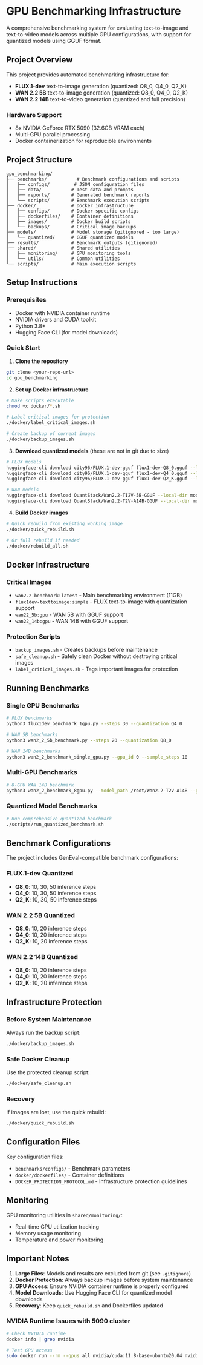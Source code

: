 
# GPU Benchmarking Infrastructure

A comprehensive benchmarking system for evaluating text-to-image and text-to-video models across multiple GPU configurations, with support for quantized models using GGUF format.

## Project Overview

This project provides automated benchmarking infrastructure for:
- **FLUX.1-dev** text-to-image generation (quantized: Q8_0, Q4_0, Q2_K)
- **WAN 2.2 5B** text-to-image generation (quantized: Q8_0, Q4_0, Q2_K) 
- **WAN 2.2 14B** text-to-video generation (quantized and full precision)

### Hardware Support
- 8x NVIDIA GeForce RTX 5090 (32.6GB VRAM each)
- Multi-GPU parallel processing
- Docker containerization for reproducible environments

## Project Structure

```
gpu_benchmarking/
├── benchmarks/           # Benchmark configurations and scripts
│   ├── configs/         # JSON configuration files
│   ├── data/           # Test data and prompts
│   ├── reports/        # Generated benchmark reports  
│   └── scripts/        # Benchmark execution scripts
├── docker/             # Docker infrastructure
│   ├── configs/        # Docker-specific configs
│   ├── dockerfiles/    # Container definitions
│   ├── images/         # Docker build scripts
│   └── backups/        # Critical image backups
├── models/             # Model storage (gitignored - too large)
│   └── quantized/      # GGUF quantized models
├── results/            # Benchmark outputs (gitignored)
├── shared/             # Shared utilities
│   ├── monitoring/     # GPU monitoring tools
│   └── utils/          # Common utilities
└── scripts/            # Main execution scripts
```

## Setup Instructions

### Prerequisites
- Docker with NVIDIA container runtime
- NVIDIA drivers and CUDA toolkit
- Python 3.8+
- Hugging Face CLI (for model downloads)

### Quick Start

1. **Clone the repository**
```bash
git clone <your-repo-url>
cd gpu_benchmarking
```

2. **Set up Docker infrastructure**
```bash
# Make scripts executable
chmod +x docker/*.sh

# Label critical images for protection
./docker/label_critical_images.sh

# Create backup of current images
./docker/backup_images.sh
```

3. **Download quantized models** (these are not in git due to size)
```bash
# FLUX models
huggingface-cli download city96/FLUX.1-dev-gguf flux1-dev-Q8_0.gguf --local-dir models/quantized/flux.1-dev-gguf/Q8_0/
huggingface-cli download city96/FLUX.1-dev-gguf flux1-dev-Q4_0.gguf --local-dir models/quantized/flux.1-dev-gguf/Q4_0/
huggingface-cli download city96/FLUX.1-dev-gguf flux1-dev-Q2_K.gguf --local-dir models/quantized/flux.1-dev-gguf/Q2_K/

# WAN models
huggingface-cli download QuantStack/Wan2.2-TI2V-5B-GGUF --local-dir models/quantized/wan2.2-ti2v-5b-gguf/
huggingface-cli download QuantStack/Wan2.2-T2V-A14B-GGUF --local-dir models/quantized/wan2.2-t2v-a14b-gguf/
```

4. **Build Docker images**
```bash
# Quick rebuild from existing working image
./docker/quick_rebuild.sh

# Or full rebuild if needed
./docker/rebuild_all.sh
```

## Docker Infrastructure

### Critical Images
- `wan2.2-benchmark:latest` - Main benchmarking environment (11GB)
- `flux1dev-texttoimage:simple` - FLUX text-to-image with quantization support
- `wan22_5b:gpu` - WAN 5B with GGUF support
- `wan22_14b:gpu` - WAN 14B with GGUF support

### Protection Scripts
- `backup_images.sh` - Creates backups before maintenance
- `safe_cleanup.sh` - Safely clean Docker without destroying critical images
- `label_critical_images.sh` - Tags important images for protection

## Running Benchmarks

### Single GPU Benchmarks
```bash
# FLUX benchmarks
python3 flux1dev_benchmark_1gpu.py --steps 30 --quantization Q4_0

# WAN 5B benchmarks  
python3 wan2_2_5b_benchmark.py --steps 20 --quantization Q8_0

# WAN 14B benchmarks
python3 wan2_2_benchmark_single_gpu.py --gpu_id 0 --sample_steps 10
```

### Multi-GPU Benchmarks
```bash
# 8-GPU WAN 14B benchmark
python3 wan2_2_benchmark_8gpu.py --model_path /root/Wan2.2-T2V-A14B --gpu_count 8 --sample_steps 20
```

### Quantized Model Benchmarks
```bash
# Run comprehensive quantized benchmark
./scripts/run_quantized_benchmark.sh
```

## Benchmark Configurations

The project includes GenEval-compatible benchmark configurations:

### FLUX.1-dev Quantized
- **Q8_0**: 10, 30, 50 inference steps
- **Q4_0**: 10, 30, 50 inference steps  
- **Q2_K**: 10, 30, 50 inference steps

### WAN 2.2 5B Quantized
- **Q8_0**: 10, 20 inference steps
- **Q4_0**: 10, 20 inference steps
- **Q2_K**: 10, 20 inference steps

### WAN 2.2 14B Quantized
- **Q8_0**: 10, 20 inference steps
- **Q4_0**: 10, 20 inference steps
- **Q2_K**: 10, 20 inference steps

## Infrastructure Protection

### Before System Maintenance
Always run the backup script:
```bash
./docker/backup_images.sh
```

### Safe Docker Cleanup
Use the protected cleanup script:
```bash
./docker/safe_cleanup.sh
```

### Recovery
If images are lost, use the quick rebuild:
```bash
./docker/quick_rebuild.sh
```

## Configuration Files

Key configuration files:
- `benchmarks/configs/` - Benchmark parameters
- `docker/dockerfiles/` - Container definitions
- `DOCKER_PROTECTION_PROTOCOL.md` - Infrastructure protection guidelines

## Monitoring

GPU monitoring utilities in `shared/monitoring/`:
- Real-time GPU utilization tracking
- Memory usage monitoring
- Temperature and power monitoring

## Important Notes

1. **Large Files**: Models and results are excluded from git (see `.gitignore`)
2. **Docker Protection**: Always backup images before system maintenance
3. **GPU Access**: Ensure NVIDIA container runtime is properly configured
4. **Model Downloads**: Use Hugging Face CLI for quantized model downloads
5. **Recovery**: Keep `quick_rebuild.sh` and Dockerfiles updated

### NVIDIA Runtime Issues with 5090 cluster
```bash
# Check NVIDIA runtime
docker info | grep nvidia

# Test GPU access
sudo docker run --rm --gpus all nvidia/cuda:11.8-base-ubuntu20.04 nvidia-smi
```


